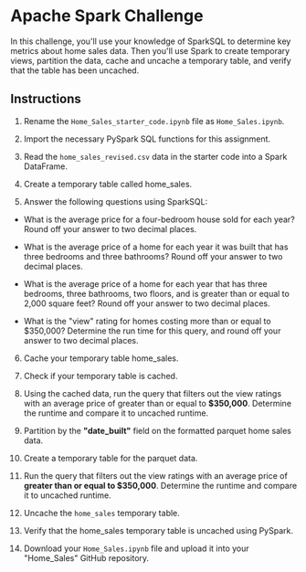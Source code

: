# Apache Spark Challenge
In this challenge, you'll use your knowledge of SparkSQL to determine key metrics about home sales data. Then you'll use Spark to create temporary views, partition the data, cache and uncache a temporary table, and verify that the table has been uncached.

## Instructions 
1. Rename the `Home_Sales_starter_code.ipynb` file as `Home_Sales.ipynb`.

2. Import the necessary PySpark SQL functions for this assignment.

3. Read the `home_sales_revised.csv` data in the starter code into a Spark DataFrame.

4. Create a temporary table called home_sales.

5. Answer the following questions using SparkSQL:

  * What is the average price for a four-bedroom house sold for each year? Round off your answer to two decimal places.

  * What is the average price of a home for each year it was built that has three bedrooms and three bathrooms? Round off your answer to two decimal places.

  * What is the average price of a home for each year that has three bedrooms, three bathrooms, two floors, and is greater than or equal to 2,000 square feet? Round off your answer to two decimal places.

  * What is the "view" rating for homes costing more than or equal to $350,000? Determine the run time for this query, and round off your answer to two decimal places.

6. Cache your temporary table home_sales.

7. Check if your temporary table is cached.

8. Using the cached data, run the query that filters out the view ratings with an average price of greater than or equal to **$350,000**. Determine the runtime and compare it to uncached runtime.

9. Partition by the **"date_built"** field on the formatted parquet home sales data.

10. Create a temporary table for the parquet data.

11. Run the query that filters out the view ratings with an average price of **greater than or equal to $350,000**. Determine the runtime and compare it to uncached runtime.

12. Uncache the `home_sales` temporary table.

13. Verify that the home_sales temporary table is uncached using PySpark.

14. Download your `Home_Sales.ipynb` file and upload it into your "Home_Sales" GitHub repository.
